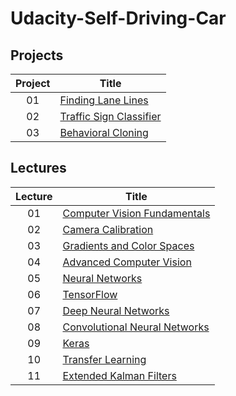 # Udacity-Self-Driving-Car
## Projects
|Project| Title |
| :---: | ----- |
|01|[Finding Lane Lines](project/project01)
|02|[Traffic Sign Classifier](project/project02)
|03|[Behavioral Cloning](project/project03)

## Lectures
|Lecture| Title |
| :---: | ----- |
|01|[Computer Vision Fundamentals](lecture/lecture01)
|02|[Camera Calibration](lecture/lecture02)
|03|[Gradients and Color Spaces](lecture/lecture03)
|04|[Advanced Computer Vision](lecture/lecture04)
|05|[Neural Networks](lecture/lecture05)
|06|[TensorFlow](lecture/lecture06)
|07|[Deep Neural Networks](lecture/lecture07)
|08|[Convolutional Neural Networks](lecture/lecture08)
|09|[Keras](lecture/lecture09)
|10|[Transfer Learning](lecture/lecture10)
|11|[Extended Kalman Filters](lecture/lecture11)

